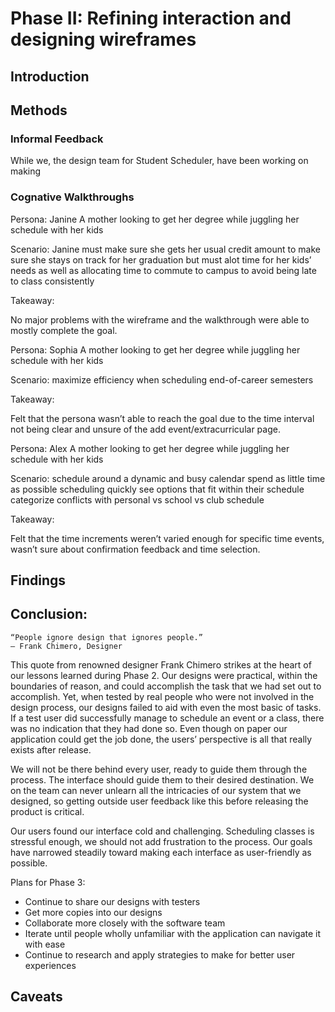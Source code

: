 # Phase II: Refining interaction and designing wireframes


<h2>Introduction</h2>


<h2>Methods</h2>


<h3>Informal Feedback</h3>
<p>
    While we, the design team for Student Scheduler, have been working on making 
</p>

<h3>Cognative Walkthroughs</h3>
Persona: Janine
A mother looking to get her degree while juggling her schedule with her kids

Scenario:
Janine must make sure she gets her usual credit amount to make sure she stays on
track for her graduation but must alot time for her kids’ needs as well as allocating time
to commute to campus to avoid being late to class consistently

Takeaway: 

No major problems with the wireframe and the walkthrough were able to mostly complete the goal.

Persona: Sophia
A mother looking to get her degree while juggling her schedule with her kids

Scenario:
maximize efficiency when scheduling end-of-career semesters

Takeaway: 

Felt that the persona wasn’t able to reach the goal due to the time interval not being clear and unsure of the add event/extracurricular page.

Persona: Alex
A mother looking to get her degree while juggling her schedule with her kids

Scenario:
schedule around a dynamic and busy calendar
spend as little time as possible scheduling
quickly see options that fit within their schedule
categorize conflicts with personal vs school vs club schedule

Takeaway: 

Felt that the time increments weren’t varied enough for specific time events, wasn’t sure about confirmation feedback and time selection.

<h2>Findings</h2>


<h2>Conclusion:</h2>


    “People ignore design that ignores people.”
    — Frank Chimero, Designer
  
This quote from renowned designer Frank Chimero strikes at the heart of our lessons learned during Phase 2. Our designs were practical, within the boundaries of reason, and could accomplish the task that we had set out to accomplish. Yet, when tested by real people who were not involved in the design process, our designs failed to aid with even the most basic of tasks. If a test user did successfully manage to schedule an event or a class, there was no indication that they had done so. Even though on paper our application could get the job done, the users’ perspective is all that really exists after release.

We will not be there behind every user, ready to guide them through the process. The interface should guide them to their desired destination. We on the team can never unlearn all the intricacies of our system that we designed, so getting outside user feedback like this before releasing the product is critical.

Our users found our interface cold and challenging. Scheduling classes is stressful enough, we should not add frustration to the process. Our goals have narrowed steadily toward making each interface as user-friendly as possible.

Plans for Phase 3: 
  - Continue to share our designs with testers 
  - Get more copies into our designs 
  - Collaborate more closely with the software team 
  - Iterate until people wholly unfamiliar with the application can navigate it with ease 
  - Continue to research and apply strategies to make for better user experiences

<h2>Caveats</h2>
